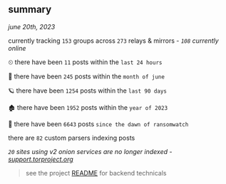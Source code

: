 
## summary
_june 20th, 2023_

currently tracking `153` groups across `273` relays & mirrors - _`108` currently online_

⏲ there have been `11` posts within the `last 24 hours`

🦈 there have been `245` posts within the `month of june`

🪐 there have been `1254` posts within the `last 90 days`

🏚 there have been `1952` posts within the `year of 2023`

🦕 there have been `6643` posts `since the dawn of ransomwatch`

there are `82` custom parsers indexing posts

_`20` sites using v2 onion services are no longer indexed - [support.torproject.org](https://support.torproject.org/onionservices/v2-deprecation/)_

> see the project [README](https://github.com/joshhighet/ransomwatch#ransomwatch--) for backend technicals
